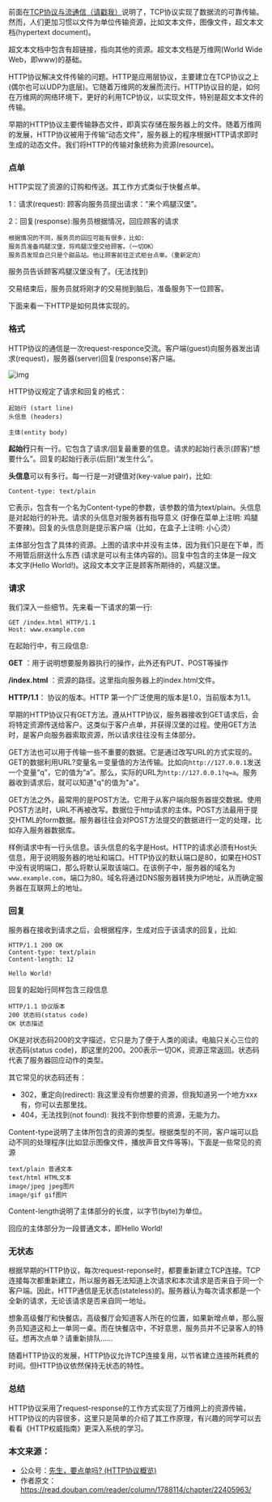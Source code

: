 前面在[TCP协议与流通信（请戳我）](https://mp.weixin.qq.com/s?__biz=MzIwNTc4NTEwOQ==&mid=2247483846&idx=1&sn=546dae63bd807828b79b66146db95cab&chksm=972ad0bca05d59aac196158fbad8dc1a13a6c6c1eb4b229182efc2128c6ae8a211106c362a72&mpshare=1&scene=21&srcid=1002Sq2hbILpQuGHs2zApUjw#wechat_redirect)说明了，TCP协议实现了数据流的可靠传输。然而，人们更加习惯以文件为单位传输资源，比如文本文件，图像文件，超文本文档(hypertext document)。

超文本文档中包含有超链接，指向其他的资源。超文本文档是万维网(World Wide Web，即www)的基础。

HTTP协议解决文件传输的问题。HTTP是应用层协议，主要建立在TCP协议之上(偶尔也可以UDP为底层)。它随着万维网的发展而流行。HTTP协议目的是，如何在万维网的网络环境下，更好的利用TCP协议，以实现文件，特别是超文本文件的传输。

早期的HTTP协议主要传输静态文件，即真实存储在服务器上的文件。随着万维网的发展，HTTP协议被用于传输“动态文件”，服务器上的程序根据HTTP请求即时生成的动态文件。我们将HTTP的传输对象统称为资源(resource)。

### 点单

HTTP实现了资源的订购和传送。其工作方式类似于快餐点单。

1：请求(request): 顾客向服务员提出请求：“来个鸡腿汉堡”。

2：回复(response):服务员根据情况，回应顾客的请求

    根据情况的不同，服务员的回应可能有很多，比如:
    服务员准备鸡腿汉堡，将鸡腿汉堡交给顾客。（一切OK）
    服务员发现自己只是个甜品站。他让顾客前往正式柜台点单。（重新定向）

服务员告诉顾客鸡腿汉堡没有了。(无法找到)

交易结束后，服务员就将刚才的交易抛到脑后，准备服务下一位顾客。

下面来看一下HTTP是如何具体实现的。

### 格式

HTTP协议的通信是一次request-responce交流。客户端(guest)向服务器发出请求(request)，服务器(server)回复(response)客户端。

![img](http://mmbiz.qpic.cn/mmbiz_png/FWANMMXDrgIX9DhowicGR8E6ic2SW4WNMiay80rPyWpr8WdwL4GFeLAZO1cJIXmvoI8R5DOjuQBg7up3iaGQ6cV3lg/640?wx_fmt=png&tp=webp&wxfrom=5&wx_lazy=1)

HTTP协议规定了请求和回复的格式：

```
起始行 (start line)
头信息 (headers)

主体(entity body)
```

**起始行**只有一行。它包含了请求/回复最重要的信息。请求的起始行表示(顾客)“想要什么”。回复的起始行表示(后厨)“发生什么”。

**头信息**可以有多行。每一行是一对键值对(key-value pair)，比如:

```
Content-type: text/plain 
```

它表示，包含有一个名为Content-type的参数，该参数的值为text/plain。头信息是对起始行的补充。请求的头信息对服务器有指导意义 (好像在菜单上注明: 鸡腿不要辣)。回复的头信息则是提示客户端（比如，在盒子上注明: 小心烫）

主体部分包含了具体的资源。上图的请求中并没有主体，因为我们只是在下单，而不用管后厨送什么东西 (请求是可以有主体内容的)。回复中包含的主体是一段文本文字(Hello World!)。这段文本文字正是顾客所期待的，鸡腿汉堡。

### 请求

我们深入一些细节。先来看一下请求的第一行:

```
GET /index.html HTTP/1.1
Host: www.example.com
```

在起始行中，有三段信息:

**GET** ：用于说明想要服务器执行的操作，此外还有PUT、POST等操作

**/index.html** ：资源的路径。这里指向服务器上的index.html文件。

**HTTP/1.1**： 协议的版本。HTTP 第一个广泛使用的版本是1.0，当前版本为1.1。

早期的HTTP协议只有GET方法。遵从HTTP协议，服务器接收到GET请求后，会将特定资源传送给客户。这类似于客户点单，并获得汉堡的过程。使用GET方法时，是客户向服务器索取资源，所以请求往往没有主体部分。

GET方法也可以用于传输一些不重要的数据。它是通过改写URL的方式实现的。GET的数据利用URL?变量名＝变量值的方法传输。比如向`http://127.0.0.1`发送一个变量“q”，它的值为“a”。那么，实际的URL为`http://127.0.0.1?q=a`。服务器收到请求后，就可以知道"q"的值为"a"。

GET方法之外，最常用的是POST方法。它用于从客户端向服务器提交数据。使用POST方法时，URL不再被改写。数据位于http请求的主体。POST方法最用于提交HTML的form数据。服务器往往会对POST方法提交的数据进行一定的处理，比如存入服务器数据库。

样例请求中有一行头信息。该头信息的名字是Host。HTTP的请求必须有Host头信息，用于说明服务器的地址和端口。HTTP协议的默认端口是80，如果在HOST中没有说明端口，那么将默认采取该端口。在该例子中，服务器的域名为`www.example.com`，端口为80。域名将通过DNS服务器转换为IP地址，从而确定服务器在互联网上的地址。

### 回复

服务器在接收到请求之后，会根据程序，生成对应于该请求的回复，比如:

```
HTTP/1.1 200 OK
Content-type: text/plain
Content-length: 12

Hello World!
```

回复的起始行同样包含三段信息

```
HTTP/1.1 协议版本
200 状态码(status code)
OK 状态描述
```

OK是对状态码200的文字描述，它只是为了便于人类的阅读。电脑只关心三位的状态码(status code)，即这里的200。200表示一切OK，资源正常返回。状态码代表了服务器回应动作的类型。

其它常见的状态码还有：

- 302，重定向(redirect): 我这里没有你想要的资源，但我知道另一个地方xxx有，你可以去那里找。
- 404，无法找到(not found): 我找不到你想要的资源，无能为力。

Content-type说明了主体所包含的资源的类型。根据类型的不同，客户端可以启动不同的处理程序(比如显示图像文件，播放声音文件等等)。下面是一些常见的资源

```
text/plain 普通文本
text/html HTML文本
image/jpeg jpeg图片
image/gif gif图片
```

Content-length说明了主体部分的长度，以字节(byte)为单位。

回应的主体部分为一段普通文本，即Hello World!

### 无状态

根据早期的HTTP协议，每次request-reponse时，都要重新建立TCP连接。TCP连接每次都重新建立，所以服务器无法知道上次请求和本次请求是否来自于同一个客户端。因此，HTTP通信是无状态(stateless)的。服务器认为每次请求都是一个全新的请求，无论该请求是否来自同一地址。

想象高级餐厅和快餐店。高级餐厅会知道客人所在的位置，如果新增点单，那么服务员知道这和上一单同一桌。而在快餐店中，不好意思，服务员并不记录客人的特征。想再次点单？请重新排队……

随着HTTP协议的发展，HTTP协议允许TCP连接复用，以节省建立连接所耗费的时间。但HTTP协议依然保持无状态的特性。

### 总结

HTTP协议采用了request-response的工作方式实现了万维网上的资源传输，HTTP协议的内容很多，这里只是简单的介绍了其工作原理，有兴趣的同学可以去看看《HTTP权威指南》更深入系统的学习。

### 本文来源：

- 公众号：[先生，要点单吗? (HTTP协议概览)](https://mp.weixin.qq.com/s?__biz=MzIwNTc4NTEwOQ==&mid=2247483954&idx=1&sn=5fe689f83cb6a7d3e1bc0432b34415a4&chksm=972ad348a05d5a5ed51924aca11517b9c703d0c10c054149875af7a72483a4a5a87fbaf86045&mpshare=1&scene=21&srcid=1007UiyO7v06kLYTNUZg247W#wechat_redirect)
- 作者原文：https://read.douban.com/reader/column/1788114/chapter/22405963/